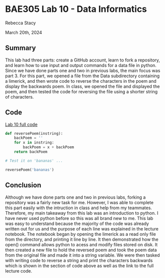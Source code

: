 # BAE305 Lab 10 - Data Informatics

Rebecca Stacy

March 20th, 2024

## Summary

This lab had three parts: create a GitHub account, learn to fork a repository, and learn how to use input and output commands for a data file in python. Since we have done parts one and two in previous labs, the main focus was part 3. For this part, we opened a file from the Data subdirectory containing a limerick, and then wrote code to reverse the characters in the poem and display the backwards poem. In class, we opened the file and displayed the poem, and then tested the code for reversing the file using a shorter string of characters. 

## Code

[Lab 10 full code](https://github.com/Rebeccastacy/HEC-2109-2-Lab1/blob/main/Lab1%20(1).ipynb)

``` python
def reversePoem(instring):
    backPoem = ''
    for x in instring: 
        backPoem = x + backPoem
    return backPoem

# Test it on 'bananas' ...

reversePoem('bananas')

```
## Conclusion

Although we have done parts one and two in previous labs, forking a repository was a fairly new task for me. However, I was able to complete this part easily with the intruction in class and help from my teammates. Therefore, my main takeaway from this lab was an introduction to python. I have never used python before so this was all brand new to me. This lab was easy to understand because the majority of the code was already written out for us and the purpose of each line was explained in the lecture notebook. The notebook began by opening the limerick as a read only file from the directory, and printing it line by line. It then demonstrated how the open() command allows python to acess and modify files stored on disk. It then created a new file to hold the reversed poem and took the poem data from the original file and made it into a string variable. We were then tasked with writing code to reverse a string and print the characters backwards which is shown in the section of code above as well as the link to the full lecture code. 
